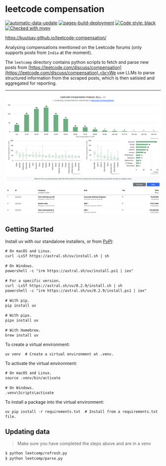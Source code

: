 # leetcode compensation

[![automatic-data-update](https://github.com/kuutsav/leetcode-compensation/actions/workflows/data-refresh.yaml/badge.svg)](https://github.com/kuutsav/leetcode-compensation/actions/workflows/data-refresh.yaml)
[![pages-build-deployment](https://github.com/kuutsav/leetcode-compensation/actions/workflows/pages/pages-build-deployment/badge.svg)](https://github.com/kuutsav/leetcode-compensation/actions/workflows/pages/pages-build-deployment)
[![Code style: black](https://img.shields.io/badge/code%20style-black-000000.svg)](https://github.com/psf/black)
[![Checked with mypy](http://www.mypy-lang.org/static/mypy_badge.svg)](http://mypy-lang.org/)

https://kuutsav.github.io/leetcode-compensation/

Analysing compensations mentioned on the Leetcode forums (only supports posts from `India` at the moment).

The `leetcomp` directory contains python scripts to fetch and parse new posts from [https://leetcode.com/discuss/compensation](https://leetcode.com/discuss/compensation).<br>We use LLMs to parse structured information from the scraped posts, which is then satisied and aggregated for reporting.

---

![image info](./assets/leetcomp.png)

## Getting Started

Install uv with our standalone installers, or from [PyPI](https://pypi.org/project/uv/):

```shell
# On macOS and Linux.
curl -LsSf https://astral.sh/uv/install.sh | sh

# On Windows.
powershell -c "irm https://astral.sh/uv/install.ps1 | iex"

# For a specific version.
curl -LsSf https://astral.sh/uv/0.2.9/install.sh | sh
powershell -c "irm https://astral.sh/uv/0.2.9/install.ps1 | iex"

# With pip.
pip install uv

# With pipx.
pipx install uv

# With Homebrew.
brew install uv
```

To create a virtual environment:

```shell
uv venv  # Create a virtual environment at .venv.
```

To activate the virtual environment:

```shell
# On macOS and Linux.
source .venv/bin/activate

# On Windows.
.venv\Scripts\activate
```

To install a package into the virtual environment:

```shell
uv pip install -r requirements.txt  # Install from a requirements.txt file.
```

## Updating data

> Make sure you have completed the steps above and are in a venv

```bash
$ python leetcomp/refresh.py
$ python leetcomp/parse.py
```
